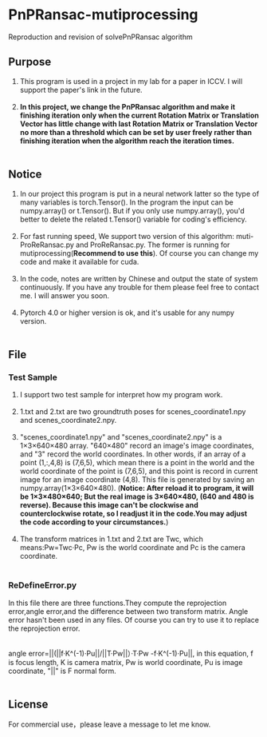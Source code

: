 # PnPRansac-mutiprocessing
Reproduction and revision of solvePnPRansac algorithm

## Purpose<br>
1. This program is used in a project in my lab for a paper in ICCV. I will support the paper's link in the future.<br><br>
2. **In this project, we change the PnPRansac algorithm and make it finishing iteration only when the current Rotation Matrix or Translation Vector has little change with last Rotation Matrix or Translation Vector no more than a threshold which can be set by user freely rather than finishing iteration when the algorithm reach the iteration times.**<br><br>

## Notice<br>
1. In our project this program is put in a neural network latter so the type of many variables is torch.Tensor(). In the program the input can be numpy.array() or t.Tensor(). But if you only use numpy.array(), you'd better to delete the related t.Tensor() variable for coding's efficiency.<br><br>
2. For fast running speed, We support two version of this algorithm: muti-ProReRansac.py and ProReRansac.py. The former is running for mutiprocessing(**Recommend to use this**). Of course you can change my code and make it available for cuda.<br><br>
3. In the code, notes are written by Chinese and output the state of system continuously. If you have any trouble for them please feel free to contact me. I will answer you soon.<br><br>
4. Pytorch 4.0 or higher version is ok, and it's usable for any numpy version.<br><br>

## File<br>
### Test Sample<br>
1. I support two test sample for interpret how my program work.<br><br>
2. 1.txt and 2.txt are two groundtruth poses for scenes_coordinate1.npy and scenes_coordinate2.npy.<br><br>
3. "scenes_coordinate1.npy" and "scenes_coordinate2.npy" is a 1×3×640×480 array. "640×480" record an image's image coordinates, and "3" record the world coordinates. In other words, if an array of a point (1,:,4,8)  is (7,6,5), which mean there is a point in the world and the world coordinate of the point is (7,6,5), and this point is record in current image for an image coordinate (4,8). This file is generated by saving an numpy.array(1×3×640×480). (**Notice: After reload it to program, it will be 1×3×480×640; But the real image is 3×640×480, (640 and 480 is reverse). Because this image can't be clockwise and counterclockwise rotate, so I readjust it in the code.You may adjust the code according to your circumstances.**)<br><br>
4. The transform matrices in 1.txt and 2.txt are Twc, which means:Pw=Twc·Pc, Pw is the world coordinate and Pc is the camera coordinate. <br><br>

### ReDefineError.py<br>
In this file there are three functions.They compute the reprojection error,angle error,and the difference between two transform matrix. Angle error hasn't been used in any files. Of course you can try to use it to replace the reprojection error. <br><br>

angle error=||(||f·K^(-1)·Pu||/||T·Pw||）·T·Pw -f·K^(-1)·Pu||, in this equation, f is focus length, K is camera matrix, Pw is world coordinate, Pu is image coordinate, "||" is F normal form. <br><br>

## License
For commercial use，please leave a message to let me know.




